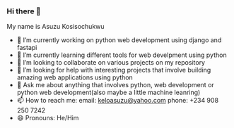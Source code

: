 ### Hi there 👋
My name is Asuzu Kosisochukwu
<!--
**asuzukosi/asuzukosi** is a ✨ _special_ ✨ repository because its `README.md` (this file) appears on your GitHub profile.

Here are some ideas to get you started:
-->
- 🔭 I’m currently working on python web development using django and fastapi
- 🌱 I’m currently learning different tools for web develpment using python
- 👯 I’m looking to collaborate on various projects on my repository
- 🤔 I’m looking for help with interesting projects that involve building amazing web applications using python
- 💬 Ask me about anything that involves python, web development or python web development(also maybe a little machine leanring)
- 📫 How to reach me: email: keloasuzu@yahoo.com phone: +234 908 250 7242
- 😄 Pronouns: He/Him

